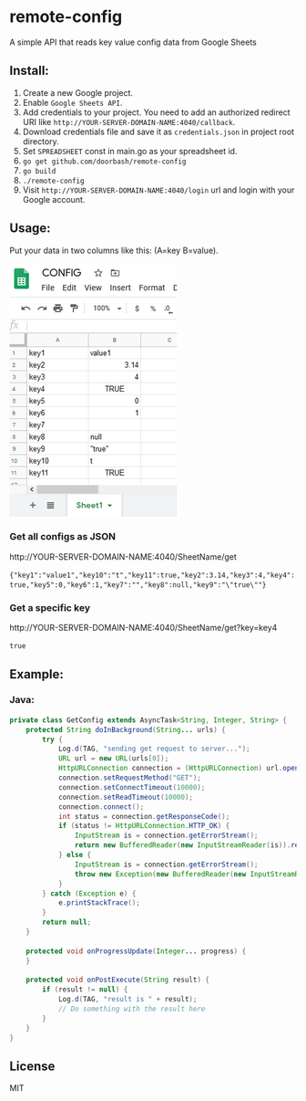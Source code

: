 # remote-config
A simple API that reads key value config data from Google Sheets

## Install:

1. Create a new Google project. 
2. Enable `Google Sheets API`.
3. Add credentials to your project.
    You need to add an authorized redirect URI like `http://YOUR-SERVER-DOMAIN-NAME:4040/callback`.
4. Download credentials file and save it as `credentials.json` in project root directory.
5. Set `SPREADSHEET` const in main.go as your spreadsheet id.
6. `go get github.com/doorbash/remote-config`
7. `go build`
8. `./remote-config`
9. Visit `http://YOUR-SERVER-DOMAIN-NAME:4040/login` url and login with your Google account.

## Usage:

Put your data in two columns like this: (A=key B=value).

<img src="https://github.com/doorbash/remote-config/blob/master/screenshot.png?raw=true" />

### Get all configs as JSON

http://YOUR-SERVER-DOMAIN-NAME:4040/SheetName/get


`{"key1":"value1","key10":"t","key11":true,"key2":3.14,"key3":4,"key4":true,"key5":0,"key6":1,"key7":"","key8":null,"key9":"\"true\""}`

### Get a specific key

http://YOUR-SERVER-DOMAIN-NAME:4040/SheetName/get?key=key4
    
`true`

## Example:

### Java:

```java
private class GetConfig extends AsyncTask<String, Integer, String> {
    protected String doInBackground(String... urls) {
        try {
            Log.d(TAG, "sending get request to server...");
            URL url = new URL(urls[0]);
            HttpURLConnection connection = (HttpURLConnection) url.openConnection();
            connection.setRequestMethod("GET");
            connection.setConnectTimeout(10000);
            connection.setReadTimeout(10000);
            connection.connect();
            int status = connection.getResponseCode();
            if (status != HttpURLConnection.HTTP_OK) {
                InputStream is = connection.getErrorStream();
                return new BufferedReader(new InputStreamReader(is)).readLine();
            } else {
                InputStream is = connection.getErrorStream();
                throw new Exception(new BufferedReader(new InputStreamReader(is)).readLine());
            }
        } catch (Exception e) {
            e.printStackTrace();
        }
        return null;
    }

    protected void onProgressUpdate(Integer... progress) {
    }

    protected void onPostExecute(String result) {
        if (result != null) {
            Log.d(TAG, "result is " + result);
            // Do something with the result here
        }
    }
}
```

## License

MIT